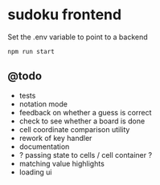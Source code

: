 # sudoku frontend

Set the .env variable to point to a backend

`npm run start`

## @todo

* tests
* notation mode
* feedback on whether a guess is correct
* check to see whether a board is done
* cell coordinate comparison utility
* rework of key handler
* documentation
* ? passing state to cells / cell container ?
* matching value highlights
* loading ui

